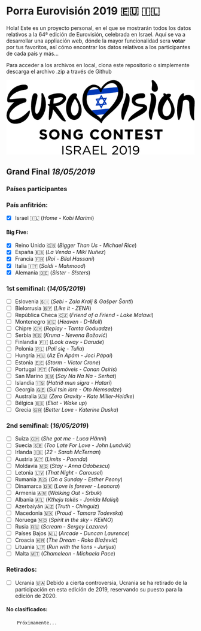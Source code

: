 # Porra Eurovisión 2019 :eu: :israel:

Hola! Este es un proyecto personal, en el que se mostrarán todos los datos relativos a la 64ª edición de Eurovisión, celebrada en Israel. 
Aquí se va a desarrollar una appliación web, dónde la mayor funcionalidad sera **votar** por tus favoritos, así cómo encontrar los datos relativos a los participantes de cada país y más... 

Para acceder a los archivos en local, clona este repositorio o simplemente descarga el archivo .zip a través de Github

![Eurovision2019](src/img/eurovision-2019-israel.png) 
## Grand Final _18/05/2019_

### Países participantes
  ### País anfitrión:   
  - [x] Israel :israel: (_Home - Kobi Marimi_)
  #### Big Five:
  - [x] Reino Unido :uk: (_Bigger Than Us - Michael Rice_)
  - [x] España :es: (_La Venda - Miki Nuñez_)
  - [x] Francia :fr: (_Roi - Bilal Hassani_)
  - [x] Italia :it: (_Soldi - Mahmood_)
  - [x] Alemania :de: (_Sister - S!sters_)
  ### 1st semifinal: (_14/05/2019_)
  - [ ] Eslovenia 	:slovenia: (_Sebi - Zala Kralj & Gašper Šantl_)
  - [ ] Bielorrusia :belarus: (_Like it - ZENA_)
  - [ ] República Checa :czech_republic: (_Friend of a Friend - Lake Malawi_)
  - [ ] Montenegro :montenegro: (_Heaven - D-Moll_)
  - [ ] Chipre :cyprus: (_Replay - Tamta Goduadze_)
  - [ ] Serbia :serbia: (_Kruna - Nevena Božović_)
  - [ ] Finlandia :finland: (_Look away - Darude_)
  - [ ] Polonia :poland: (_Pali się - Tulia_)
  - [ ] Hungría :hungary: (_Az Én Apám - Joci Pápai_)
  - [ ] Estonia :estonia: (_Storm - Victor Crone_)
  - [ ] Portugal :portugal: (_Telemóveis - Conan Osíris_)
  - [ ] San Marino :san_marino: (_Say Na Na Na - Serhat_)
  - [ ] Islandia :iceland: (_Hatrið mun sigra - Hatari_)
  - [ ] Georgia :georgia: (_Sul tsin iare - Oto Nemsadze_)
  - [ ] Australia :australia: (_Zero Gravity - Kate Miller-Heidke_)
  - [ ] Bélgica :belgium: (_Eliot - Wake up_)
  - [ ] Grecia :greece: (_Better Love - Katerine Duska_)
  ### 2nd semifinal: (_16/05/2019_)
  - [ ] Suiza :switzerland: (_She got me - Luca Hänni_)
  - [ ] Suecia :sweden: (_Too Late For Love - John Lundvik_)
  - [ ] Irlanda :ireland: (_22 - Sarah McTernan_)
  - [ ] Austria :austria: (_Limits - Paenda_)
  - [ ] Moldavia :moldova: (_Stay - Anna Odobescu_)
  - [ ] Letonia :latvia: (_That Night - Carousel_)
  - [ ] Rumania :romania: (_On a Sunday - Esther Peony_)
  - [ ] Dinamarca :denmark: (_Love is forever - Leonora_)
  - [ ] Armenia :armenia: (_Walking Out - Srbuk_)
  - [ ] Albania :albania: (_Ktheju tokës - Jonida Maliqi_)
  - [ ] Azerbaiyán :azerbaijan: (_Truth - Chinguiz_)
  - [ ] Macedonia :macedonia: (_Proud - Tamara Todevska_)
  - [ ] Noruega :norway: (_Spirit in the sky - KEiiNO_)
  - [ ] Rusia :ru: (_Scream - Sergey Lazarev_)
  - [ ] Países Bajos :netherlands: (_Arcade - Duncan Laurence_)
  - [ ] Croacia :croatia: (_The Dream - Roko Blažević_)
  - [ ] Lituania :lithuania: (_Run with the lions - Jurijus_)
  - [ ] Malta :malta: (_Chameleon - Michaela Pace_)
  
 ### Retirados: 
  - [ ] Ucrania :ukraine: Debido a cierta controversia, Ucrania se ha retirado de la participación en esta edición de 2019, reservando su puesto para la edición de 2020. 
  
  #### No clasificados: 
        Próximamente...
